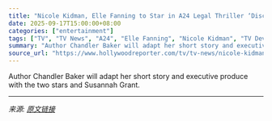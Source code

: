 ```yaml
---
title: "Nicole Kidman, Elle Fanning to Star in A24 Legal Thriller ‘Discretion’"
date: 2025-09-17T15:00:00+08:00
categories: ["entertainment"]
tags: ["TV", "TV News", "A24", "Elle Fanning", "Nicole Kidman", "TV Development"]
summary: "Author Chandler Baker will adapt her short story and executive produce with the two stars and Susannah Grant."
source_url: "https://www.hollywoodreporter.com/tv/tv-news/nicole-kidman-elle-fanning-legal-drama-discretion-1236373077/"
---
```


Author Chandler Baker will adapt her short story and executive produce with the two stars and Susannah Grant.

---

*来源: [原文链接](https://www.hollywoodreporter.com/tv/tv-news/nicole-kidman-elle-fanning-legal-drama-discretion-1236373077/)*
